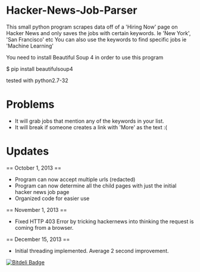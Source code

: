 Hacker-News-Job-Parser
======================

This small python program scrapes data off of a 'Hiring Now' page on Hacker News and only saves the jobs with certain keywords. Ie 'New York', 'San Francisco' etc
You can also use the keywords to find specific jobs ie 'Machine Learning'

You need to install Beautiful Soup 4 in order to use this program

$ pip install beautifulsoup4

tested with python2.7-32


Problems
========

- It will grab jobs that mention any of the keywords in your list.
- It will break if someone creates a link with 'More' as the text :(


Updates
=======

== October 1, 2013 ==
- Program can now accept multiple urls (redacted)
- Program can now determine all the child pages with just the initial hacker news job page
- Organized code for easier use

== November 1, 2013 ==
- Fixed HTTP 403 Error by tricking hackernews into thinking the request is coming from a browser.

== December 15, 2013 ==
- Initial threading implemented. Average 2 second improvement.


[![Bitdeli Badge](https://d2weczhvl823v0.cloudfront.net/sunwooz/hacker-news-job-parser/trend.png)](https://bitdeli.com/free "Bitdeli Badge")

